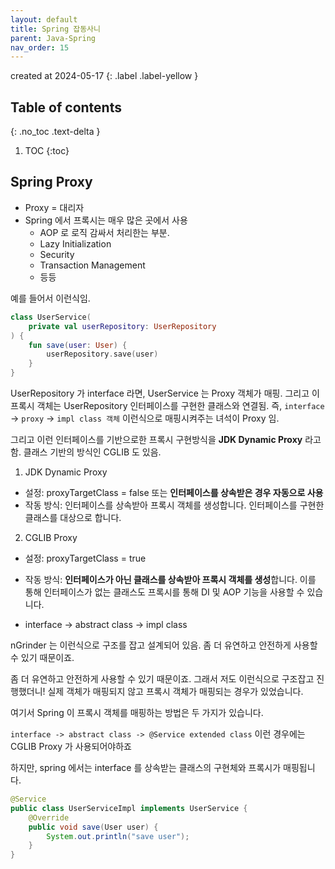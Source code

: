 ```yaml
---
layout: default
title: Spring 잡동사니
parent: Java-Spring
nav_order: 15
---
```


created at 2024-05-17
{: .label .label-yellow }

## Table of contents
{: .no_toc .text-delta }

1. TOC
{:toc}

## Spring Proxy

* Proxy = 대리자
* Spring 에서 프록시는 매우 많은 곳에서 사용
  * AOP 로 로직 감싸서 처리한는 부분.
  * Lazy Initialization
  * Security
  * Transaction Management
  * 등등

예를 들어서 이런식임.

```kotlin
class UserService(
    private val userRepository: UserRepository
) {
    fun save(user: User) {
        userRepository.save(user)
    }
}
```

UserRepository 가 interface 라면, UserService 는 Proxy 객체가 매핑. 그리고 이 프록시 객체는 UserRepository 인터페이스를 구현한 클래스와 연결됨. 즉, `interface` -> `proxy` -> `impl class 객체` 이런식으로 매핑시켜주는 녀석이 Proxy 임.

그리고 이런 인터페이스를 기반으로한 프록시 구현방식을 **JDK Dynamic Proxy** 라고 함. 클래스 기반의 방식인 CGLIB 도 있음.

1.	JDK Dynamic Proxy
* 설정: proxyTargetClass = false 또는 **인터페이스를 상속받은 경우 자동으로 사용**
* 작동 방식: 인터페이스를 상속받아 프록시 객체를 생성합니다. 인터페이스를 구현한 클래스를 대상으로 합니다.

2. CGLIB Proxy
* 설정: proxyTargetClass = true
* 작동 방식: **인터페이스가 아닌 클래스를 상속받아 프록시 객체를 생성**합니다. 이를 통해 인터페이스가 없는 클래스도 프록시를 통해 DI 및 AOP 기능을 사용할 수 있습니다.

* interface -> abstract class -> impl class

nGrinder 는 이런식으로 구조를 잡고 설계되어 있음. 좀 더 유연하고 안전하게 사용할 수 있기 때문이죠.



좀 더 유연하고 안전하게 사용할 수 있기 때문이죠. 그래서 저도 이런식으로 구조잡고 진행했더니! 실제 객체가 매핑되지 않고 프록시 객체가 매핑되는 경우가 있었습니다.

여기서 Spring 이 프록시 객체를 매핑하는 방법은 두 가지가 있습니다.

`interface -> abstract class -> @Service extended class` 이런 경우에는 CGLIB Proxy 가 사용되어야하죠


하지만, spring 에서는 interface 를 상속받는 클래스의 구현체와 프록시가 매핑됩니다.

```java
@Service
public class UserServiceImpl implements UserService {
    @Override
    public void save(User user) {
        System.out.println("save user");
    }
}
```


